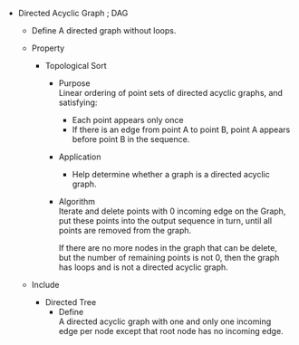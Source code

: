 * Directed Acyclic Graph ; DAG
  - Define
    A directed graph without loops.

  - Property
    * Topological Sort  
      - Purpose  
        Linear ordering of point sets of directed acyclic graphs, and satisfying:
        - Each point appears only once
        - If there is an edge from point A to point B, point A appears before point B in the sequence.

      - Application  
        - Help determine whether a graph is a directed acyclic graph.  

      - Algorithm  
        Iterate and delete points with 0 incoming edge on the Graph, put these points into the output sequence in turn, until all points are removed from the graph.  

        If there are no more nodes in the graph that can be delete, but the number of remaining points is not 0, then the graph has loops and is not a directed acyclic graph.

  - Include
    * Directed Tree
      - Define  
        A directed acyclic graph with one and only one incoming edge per node except that root node has no incoming edge.
